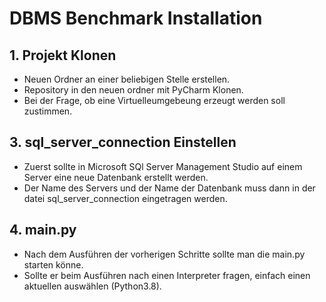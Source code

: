 # DBMS Benchmark Installation

## 1. Projekt Klonen 
- Neuen Ordner an einer beliebigen Stelle erstellen.
- Repository in den neuen ordner mit PyCharm Klonen.
- Bei der Frage, ob eine Virtuelleumgebeung erzeugt werden soll zustimmen.

## 3. sql_server_connection Einstellen
- Zuerst sollte in Microsoft SQl Server Management Studio auf einem Server eine neue Datenbank erstellt werden.
- Der Name des Servers und der Name der Datenbank muss dann in der datei sql_server_connection eingetragen werden.

## 4. main.py
- Nach dem Ausführen der vorherigen Schritte sollte man die main.py starten könne.
- Sollte er beim Ausführen nach einen Interpreter fragen, einfach einen aktuellen auswählen (Python3.8).